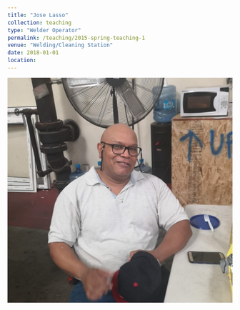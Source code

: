 ```yaml
---
title: "Jose Lasso"
collection: teaching
type: "Welder Operator"
permalink: /teaching/2015-spring-teaching-1
venue: "Welding/Cleaning Station"
date: 2018-01-01
location:
---
```


![jose](/images/jose.jpg)
